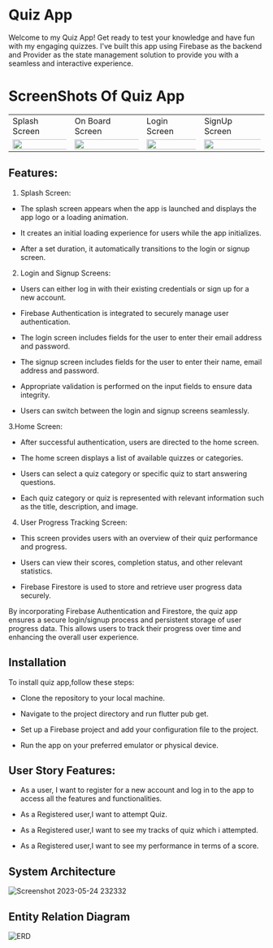 # Quiz App

Welcome to my Quiz App! Get ready to test your knowledge and have fun with my engaging quizzes. I've built this app using Firebase as the backend and Provider as the state management solution to provide you with a seamless and interactive experience.

# ScreenShots Of Quiz App
<table>
  <tr>
    <td>Splash Screen</td>
     <td>On Board Screen</td>
     <td>Login Screen</td>
     <td>SignUp Screen</td>
  </tr>
  <tr>
    <td><img src="https://github.com/hamxamehboob/Quiz-App/assets/97390895/6a3662e1-b884-4a77-8bd7-07d29ffcc096.jpg" width="1000%"></img></td>
    <td><img src="https://github.com/hamxamehboob/Quiz-App/assets/97390895/6b1b1c32-cc46-406b-8d39-70e1c33bcdc2.jpg)" width="1000%"></img></td>
    <td><img src="https://github.com/hamxamehboob/Quiz-App/assets/97390895/15b98aaa-887e-43b8-ad10-77a469a311c6.jpg" width="1000%"></img></td>
    <td><img src="https://github.com/hamxamehboob/Quiz-App/assets/97390895/84e5c6a3-7ec7-4284-82aa-b9c76582b513.jpg" width="1000%"></img></td>
  </tr>
 </table>


## Features:

1. Splash Screen:

* The splash screen appears when the app is launched and displays the app logo or a loading animation.

* It creates an initial loading experience for users while the app initializes.

* After a set duration, it automatically transitions to the login or signup screen.
2. Login and Signup Screens:

* Users can either log in with their existing credentials or sign up for a new account.

* Firebase Authentication is integrated to securely manage user authentication.

* The login screen includes fields for the user to enter their email address and password.

* The signup screen includes fields for the user to enter their name, email address and  password.

* Appropriate validation is performed on the input fields to ensure data integrity.

* Users can switch between the login and signup screens seamlessly.

3.Home Screen:
* After successful authentication, users are directed to the home screen.

* The home screen displays a list of available quizzes or categories.

* Users can select a quiz category or specific quiz to start answering questions.

* Each quiz category or quiz is represented with relevant information such as the title, description, and image.

4. User Progress Tracking Screen:
* This screen provides users with an overview of their quiz performance and progress.

* Users can view their scores, completion status, and other relevant statistics.

* Firebase Firestore is used to store and retrieve user progress data securely.

By incorporating Firebase Authentication and Firestore, the quiz app ensures a secure login/signup process and persistent storage of user progress data. This allows users to track their progress over time and enhancing the overall user experience.

## Installation
To install quiz app,follow these steps:

* Clone the repository to your local machine.

* Navigate to the project directory and run flutter pub get.

* Set up a Firebase project and add your configuration file to the project.

* Run the app on your preferred emulator or physical device.

## User Story Features:
* As a user, I want to register for a new account and log in to the app to access all the features and functionalities.

* As a Registered user,I want to attempt Quiz.

* As a Registered user,I want to see my tracks of quiz which i attempted.

* As a Registered user,I want to see my performance in terms of a score.


 
## System Architecture
![Screenshot 2023-05-24 232332](https://github.com/hamxamehboob/Quiz-App/assets/97390895/0c98097c-9bc3-4a86-82de-d5a6d5c3c855)

## Entity Relation Diagram
![ERD](https://github.com/hamxamehboob/Quiz-App/assets/97390895/50b1ab9e-b165-4f11-8593-fce0f56ab9d7)




